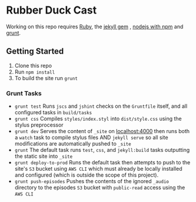 # Rubber Duck Cast

Working on this repo requires [Ruby](https://www.ruby-lang.org/en/documentation/installation/), the [jekyll gem](http://jekyllrb.com/docs/installation/) , [nodejs with npm](https://github.com/joyent/node/wiki/Installing-Node.js-via-package-manager) and [grunt](http://gruntjs.com/getting-started).


## Getting Started

 1. Clone this repo
 1. Run `npm install`
 1. To build the site run `grunt`

### Grunt Tasks

 - `grunt test` Runs `jscs` and `jshint` checks on the `Gruntfile` itself, and all configured tasks in `build/tasks`
 - `grunt css` Compiles `styles/index.styl` into `dist/style.css` using the stylus preprocessor
 - `grunt dev` Serves the content of `_site` on [localhost:4000](http://localhost:4000) then runs both a `watch` task to compile stylus files AND `jekyll serve` so all site modifications are automatically pushed to `_site`
 - `grunt` The default task runs `test`, `css`, and `jekyll:build` tasks outputting the static site into `_site`
 - `grunt deploy-to-prod` Runs the default task then attempts to push to the site's `S3` bucket using `AWS CLI` which must already be locally installed and configured (which is outside the scope of this project).
 - `grunt push-episodes` Pushes the contents of the ignored `_audio` directory to the episodes `S3` bucket with `public-read` access using the `AWS CLI`